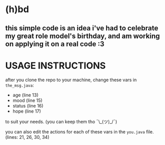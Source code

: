 # (h)bd
## this simple code is an idea i've had to celebrate my great role model's birthday, and am working on applying it on a real code :3


# USAGE INSTRUCTIONS
after you clone the repo to your machine, change these vars in `the_msg.java`:
  * age (line 13)
  * mood (line 15)
  * status (line 16)
  * hope (line 17)

to suit your needs. (you can keep them tho ¯\\\_(ツ)_/¯)

you can also edit the actions for each of these vars in the `you.java` file. (lines: 21, 26, 30, 34)
